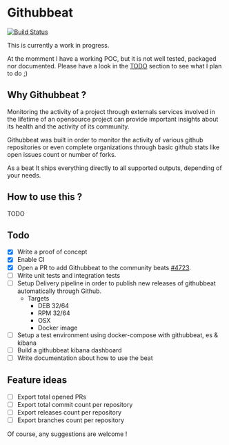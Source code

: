 # Githubbeat

[![Build Status](https://travis-ci.org/jlevesy/githubbeat.svg?branch=master)](https://travis-ci.org/jlevesy/githubbeat)

This is currently a work in progress.

At the momment I have a working POC, but it is not well tested, packaged nor documented.
Please have a look in the [TODO](https://github.com/jlevesy/githubbeat#todo)  section to see what I plan to do ;)

## Why Githubbeat ?

Monitoring the activity of a project through externals services involved in the
lifetime of an opensource project can provide important insights about its
health and the activity of its community.

Githubbeat was built in order to monitor the activity of various github
repositories or even complete organizations through basic github stats like
open issues count or number of forks.

As a beat It ships everything directly to all supported outputs, depending of
your needs.

## How to use this ?

TODO

## Todo

- [x] Write a proof of concept
- [x] Enable CI
- [x] Open a PR to add Githubbeat to the community beats [#4723](https://github.com/elastic/beats/pull/4723).
- [ ] Write unit tests and integration tests
- [ ] Setup Delivery pipeline in order to publish new releases of githubbeat automatically through Github.
  - Targets
    - DEB 32/64
    - RPM 32/64
    - OSX
    - Docker image
- [ ] Setup a test environment using docker-compose with githubbeat, es & kibana
- [ ] Build a githubbeat kibana dashboard
- [ ] Write documentation about how to use the beat

## Feature ideas

- [ ] Export total opened PRs
- [ ] Export total commit count per repository
- [ ] Export releases count per repository
- [ ] Export branches count per repository

Of course, any suggestions are welcome !
